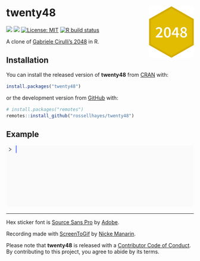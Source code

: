 
<!-- README.md is generated from README.Rmd. Please edit that file -->

# twenty48 <img src="man/figures/logo.png?raw=TRUE" align="right" height="138" />

<!-- badges: start -->

[![](https://www.r-pkg.org/badges/version/twenty48?color=brightgreen)](https://cran.r-project.org/package=twenty48)
[![](https://img.shields.io/badge/lifecycle-experimental-orange.svg)](https://lifecycle.r-lib.org/articles/stages.html#experimental)
[![License:
MIT](https://img.shields.io/badge/license-MIT-blueviolet.svg)](https://cran.r-project.org/web/licenses/MIT)
[![R build
status](https://github.com/rossellhayes/twenty48/workflows/R-CMD-check/badge.svg)](https://github.com/rossellhayes/twenty48/actions)

<!-- badges: end -->

A clone of [Gabriele Cirulli’s
2048](https://github.com/gabrielecirulli/2048) in R.

## Installation

You can install the released version of **twenty48** from
[CRAN](https://cran.r-project.org/package=twenty48) with:

``` r
install.packages("twenty48")
```

or the development version from
[GitHub](https://github.com/rossellhayes/twenty48) with:

``` r
# install.packages("remotes")
remotes::install_github("rossellhayes/twenty48")
```

## Example

![Gameplay recording](man/figures/recording_dynamic.gif)

------------------------------------------------------------------------

Hex sticker font is [Source Sans
Pro](https://github.com/adobe-fonts/source-sans-pro) by
[Adobe](https://www.adobe.com).

Recording made with
[ScreenToGif](https://github.com/NickeManarin/ScreenToGif/) by [Nicke
Manarin](https://github.com/NickeManarin).

Please note that **twenty48** is released with a [Contributor Code of
Conduct](https://contributor-covenant.org/version/2/0/CODE_OF_CONDUCT.html).
By contributing to this project, you agree to abide by its terms.
